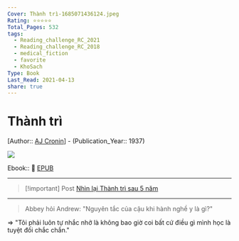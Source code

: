 ```yaml
---
Cover: Thành trì-1685071436124.jpeg
Rating: ⭐⭐⭐⭐⭐
Total_Pages: 532
tags:
  - Reading_challenge_RC_2021
  - Reading_challenge_RC_2018
  - medical_fiction
  - favorite
  - KhoSach
Type: Book
Last_Read: 2021-04-13
share: true
---
```


# Thành trì
[Author:: [AJ Cronin](AJ%20Cronin.md)] - (Publication_Year:: 1937)

![](https://i.imgur.com/Qey6Bch.jpg)

Ebook:: 📘 [EPUB](https://onedrive.live.com/download?resid=E92BC60129512289%21131&authkey=!AEps34BmYhxeQ9Q)

---


> [!important] Post
> [Nhìn lại Thành trì sau 5 năm](Nh%C3%ACn%20l%E1%BA%A1i%20Th%C3%A0nh%20tr%C3%AC%20sau%205%20n%C4%83m.md)

---

> Abbey hỏi Andrew: "Nguyên tắc của cậu khi hành nghề y là gì?"

⇒ "Tôi phải luôn tự nhắc nhở là không bao giờ coi bất cứ điều gì mình học là tuyệt đối chắc chắn."

